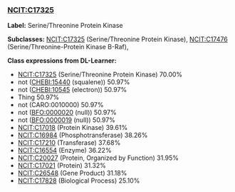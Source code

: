 
### [NCIT:C17325](http://purl.obolibrary.org/obo/NCIT_C17325)
**Label:** Serine/Threonine Protein Kinase

**Subclasses:** [NCIT:C17325](http://purl.obolibrary.org/obo/NCIT_C17325) (Serine/Threonine Protein Kinase), [NCIT:C17476](http://purl.obolibrary.org/obo/NCIT_C17476) (Serine/Threonine-Protein Kinase B-Raf), 

**Class expressions from DL-Learner:**

- [NCIT:C17325](http://purl.obolibrary.org/obo/NCIT_C17325) (Serine/Threonine Protein Kinase) 70.00%
- not ([CHEBI:15440](http://purl.obolibrary.org/obo/CHEBI_15440) (squalene)) 50.97%
- not ([CHEBI:10545](http://purl.obolibrary.org/obo/CHEBI_10545) (electron)) 50.97%
- Thing 50.97%
- not (CARO:0010000) 50.97%
- not ([BFO:0000020](http://purl.obolibrary.org/obo/BFO_0000020) (null)) 50.97%
- not ([BFO:0000019](http://purl.obolibrary.org/obo/BFO_0000019) (null)) 50.97%
- [NCIT:C17018](http://purl.obolibrary.org/obo/NCIT_C17018) (Protein Kinase) 39.61%
- [NCIT:C16984](http://purl.obolibrary.org/obo/NCIT_C16984) (Phosphotransferase) 38.26%
- [NCIT:C17210](http://purl.obolibrary.org/obo/NCIT_C17210) (Transferase) 37.68%
- [NCIT:C16554](http://purl.obolibrary.org/obo/NCIT_C16554) (Enzyme) 36.22%
- [NCIT:C20027](http://purl.obolibrary.org/obo/NCIT_C20027) (Protein, Organized by Function) 31.95%
- [NCIT:C17021](http://purl.obolibrary.org/obo/NCIT_C17021) (Protein) 31.32%
- [NCIT:C26548](http://purl.obolibrary.org/obo/NCIT_C26548) (Gene Product) 31.18%
- [NCIT:C17828](http://purl.obolibrary.org/obo/NCIT_C17828) (Biological Process) 25.10%


